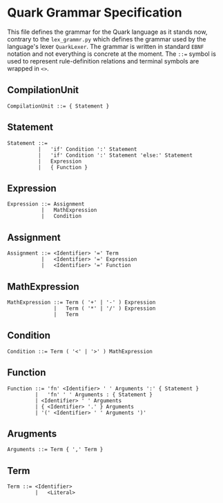 # Quark Grammar Specification

This file defines the grammar for the Quark language as it stands now, contrary to the `lex_grammr.py` which defines the grammar used by the language's lexer `QuarkLexer`. The grammar is written in standard `EBNF` notation and not everything is concrete at the moment. The `::=` symbol is used to represent rule-definition relations and terminal symbols are wrapped in `<>`.

## CompilationUnit
    CompilationUnit ::= { Statement }

## Statement
    Statement ::= 
              |   'if' Condition ':' Statement
              |   'if' Condition ':' Statement 'else:' Statement
              |   Expression
              |   { Function }

## Expression
    Expression ::= Assignment
               |   MathExpression
               |   Condition

## Assignment
    Assignment ::= <Identifier> '=' Term
               |   <Identifier> '=' Expression
               |   <Identifier> '=' Function

## MathExpression
    MathExpression ::= Term ( '+' | '-' ) Expression
                   |   Term ( '*' | '/' ) Expression
                   |   Term

## Condition
    Condition ::= Term ( '<' | '>' ) MathExpression

## Function
    Function ::= 'fn' <Identifier> ' ' Arguments ':' { Statement }
             |   'fn' ' ' Arguments : { Statement }
             | <Identifier> ' ' Arguments
             | { <Identifier> '.' } Arguments
             | '(' <Identifier> ' ' Arguments ')'

## Arugments
    Arguments ::= Term { ',' Term }

## Term
    Term ::= <Identifier>
             |   <Literal>